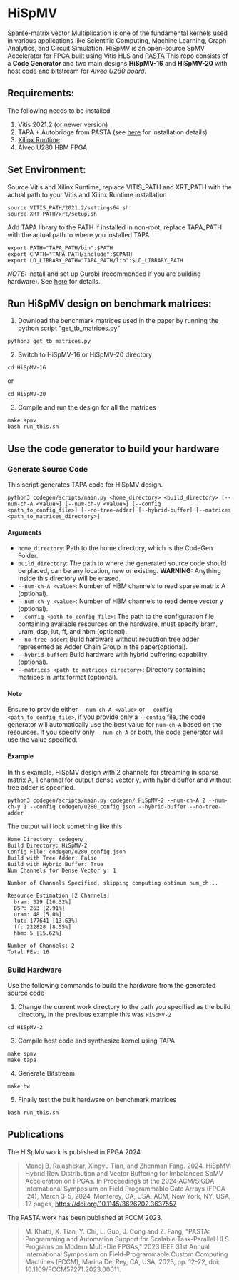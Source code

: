 # HiSpMV
Sparse-matrix vector Multiplication is one of the fundamental kernels used in various applications like Scientific Computing, Machine Learning, Graph Analytics, and Circuit Simulation. HiSpMV is an open-source SpMV Accelerator for FPGA built using Vitis HLS and [PASTA](https://github.com/SFU-HiAccel/pasta) This repo consists of a **Code Generator** and two main designs **HiSpMV-16** and **HiSpMV-20** with host code and bitstream for *Alveo U280 board*. 

## Requirements:
The following needs to be installed 
1. Vitis 2021.2 (or newer version)
2. TAPA + Autobridge from PASTA (see [here](https://github.com/SFU-HiAccel/pasta/blob/main/tapa/README.md#installation-process) for installation details)
3. [Xilinx Runtime](https://github.com/Xilinx/XRT)
4.  Alveo U280 HBM FPGA
   
## Set Environment:
Source Vitis and Xilinx Runtime, replace VITIS_PATH and XRT_PATH with the actual path to your Vitis and Xilinx Runtime installation
```
source VITIS_PATH/2021.2/settings64.sh
source XRT_PATH/xrt/setup.sh
```

Add TAPA library to the PATH if installed in non-root, replace TAPA_PATH with the actual path to where you installed TAPA
```
export PATH="TAPA_PATH/bin":$PATH
export CPATH="TAPA_PATH/include":$CPATH
export LD_LIBRARY_PATH="TAPA_PATH/lib":$LD_LIBRARY_PATH
```

*NOTE:* Install and set up Gurobi (recommended if you are building hardware). See [here](https://tapa.readthedocs.io/en/release/installation.html#install-gurobi-recommended) for details.

## Run HiSpMV design on benchmark matrices:
1. Download the benchmark matrices used in the paper by running the python script "get_tb_matrices.py"
```
python3 get_tb_matrices.py
```
2. Switch to HiSpMV-16 or HiSpMV-20 directory
```
cd HiSpMV-16
```
or
```
cd HiSpMV-20
```

3. Compile and run the design for all the matrices
```
make spmv
bash run_this.sh
```

## Use the code generator to build your hardware

### Generate Source Code
This script generates TAPA code for HiSpMV design.

```
python3 codegen/scripts/main.py <home_directory> <build_directory> [--num-ch-A <value>] [--num-ch-y <value>] [--config <path_to_config_file>] [--no-tree-adder] [--hybrid-buffer] [--matrices <path_to_matrices_directory>]
```


#### Arguments

- `home_directory`: Path to the home directory, which is the CodeGen Folder.
- `build_directory`: The path to where the generated source code should be placed, can be any location, new or existing. **WARNING:** Anything inside this directory will be erased.
- `--num-ch-A <value>`: Number of HBM channels to read sparse matrix A (optional).
- `--num-ch-y <value>`: Number of HBM channels to read dense vector y (optional).
- `--config <path_to_config_file>`: The path to the configuration file containing available resources on the hardware, must specify bram, uram, dsp, lut, ff, and hbm (optional).
- `--no-tree-adder`: Build hardware without reduction tree adder represented as Adder Chain Group in the paper(optional).
- `--hybrid-buffer`: Build hardware with hybrid buffering capability (optional).
- `--matrices <path_to_matrices_directory>`: Directory containing matrices in .mtx format (optional).


#### Note
Ensure to provide either `--num-ch-A <value>` or `--config <path_to_config_file>`, if you provide only a `--config` file, the code generator will automatically use the best value for `num-ch-A` based on the resources. If you specify only `--num-ch-A` or both, the code generator will use the value specified.

#### Example
In this example, HiSpMV design with 2 channels for streaming in sparse matrix A, 1 channel for output dense vector y, with hybrid buffer and without tree adder is specified.
```
python3 codegen/scripts/main.py codegen/ HiSpMV-2 --num-ch-A 2 --num-ch-y 1 --config codegen/u280_config.json --hybrid-buffer --no-tree-adder
```
The output will look something like this
```
Home Directory: codegen/
Build Directory: HiSpMV-2
Config File: codegen/u280_config.json
Build with Tree Adder: False
Build with Hybrid Buffer: True
Num Channels for Dense Vector y: 1

Number of Channels Specified, skipping computing optimum num_ch...

Resource Estimation [2 Channels]
  bram: 329 [16.32%]
  DSP: 263 [2.91%]
  uram: 48 [5.0%]
  lut: 177641 [13.63%]
  ff: 222828 [8.55%]
  hbm: 5 [15.62%]

Number of Channels: 2
Total PEs: 16
```

### Build Hardware
Use the following commands to build the hardware from the generated source code

1. Change the current work directory to the path you specified as the build directory, in the previous example this was `HiSpMV-2`
```
cd HiSpMV-2
```
3. Compile host code and synthesize kernel using TAPA
```
make spmv
make tapa
```
4. Generate Bitstream
```
make hw
```
5. Finally test the built hardware on benchmark matrices
```
bash run_this.sh
```
 
## Publications
The HiSpMV work is published in FPGA 2024.
> Manoj B. Rajashekar, Xingyu Tian, and Zhenman Fang. 2024. HiSpMV: Hybrid Row Distribution and Vector Buffering for Imbalanced SpMV Acceleration on FPGAs. In Proceedings of the 2024 ACM/SIGDA International Symposium on Field Programmable Gate Arrays (FPGA ’24), March 3–5, 2024, Monterey, CA, USA. ACM, New York, NY, USA, 12 pages, https://doi.org/10.1145/3626202.3637557

The PASTA work has been published at FCCM 2023.
> M. Khatti, X. Tian, Y. Chi, L. Guo, J. Cong and Z. Fang, "PASTA: Programming and Automation Support for Scalable Task-Parallel HLS Programs on Modern Multi-Die FPGAs," 2023 IEEE 31st Annual International Symposium on Field-Programmable Custom Computing Machines (FCCM), Marina Del Rey, CA, USA, 2023, pp. 12-22, doi: 10.1109/FCCM57271.2023.00011.
